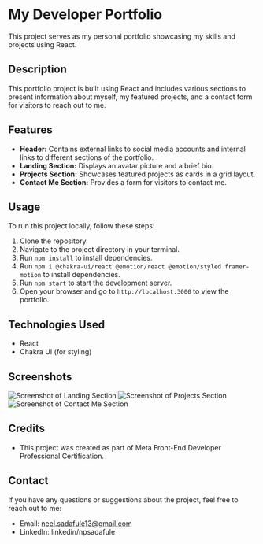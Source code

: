 # My Developer Portfolio

This project serves as my personal portfolio showcasing my skills and projects using React.

## Description

This portfolio project is built using React and includes various sections to present information about myself, my featured projects, and a contact form for visitors to reach out to me.

## Features

- **Header:** Contains external links to social media accounts and internal links to different sections of the portfolio.
- **Landing Section:** Displays an avatar picture and a brief bio.
- **Projects Section:** Showcases featured projects as cards in a grid layout.
- **Contact Me Section:** Provides a form for visitors to contact me.

## Usage

To run this project locally, follow these steps:

1. Clone the repository.
2. Navigate to the project directory in your terminal.
3. Run `npm install` to install dependencies.
4. Run `npm i @chakra-ui/react @emotion/react @emotion/styled framer-motion` to install dependencies.
5. Run `npm start` to start the development server.
6. Open your browser and go to `http://localhost:3000` to view the portfolio.

## Technologies Used

- React
- Chakra UI (for styling)

## Screenshots

![Screenshot of Landing Section](/screenshots/landing.png)
![Screenshot of Projects Section](/screenshots/projects.png)
![Screenshot of Contact Me Section](/screenshots/contact.png)

## Credits

- This project was created as part of Meta Front-End Developer Professional Certification.

## Contact

If you have any questions or suggestions about the project, feel free to reach out to me:
- Email: neel.sadafule13@gmail.com
- LinkedIn: linkedin/npsadafule

